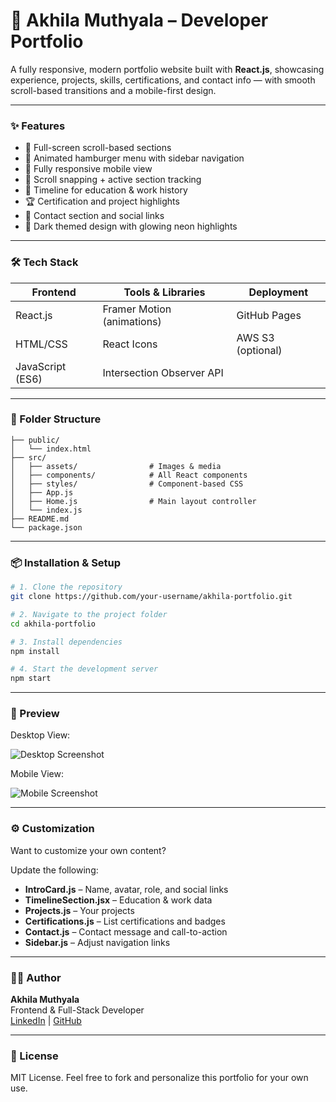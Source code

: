 # 🚀 Akhila Muthyala – Developer Portfolio

A fully responsive, modern portfolio website built with **React.js**, showcasing experience, projects, skills, certifications, and contact info — with smooth scroll-based transitions and a mobile-first design.

---

### ✨ Features

- 🎯 Full-screen scroll-based sections
- 🍔 Animated hamburger menu with sidebar navigation
- 📱 Fully responsive mobile view
- 🧭 Scroll snapping + active section tracking
- 🧾 Timeline for education & work history
- 🏆 Certification and project highlights
- 📩 Contact section and social links
- 🌙 Dark themed design with glowing neon highlights

---

### 🛠️ Tech Stack

| Frontend        | Tools & Libraries         | Deployment   |
|-----------------|---------------------------|--------------|
| React.js        | Framer Motion (animations)| GitHub Pages |
| HTML/CSS        | React Icons               | AWS S3 (optional) |
| JavaScript (ES6)| Intersection Observer API |              |

---

### 📂 Folder Structure

```
├── public/
│   └── index.html
├── src/
│   ├── assets/                # Images & media
│   ├── components/            # All React components
│   ├── styles/                # Component-based CSS
│   ├── App.js
│   ├── Home.js                # Main layout controller
│   └── index.js
├── README.md
└── package.json
```

---

### 📦 Installation & Setup

```bash
# 1. Clone the repository
git clone https://github.com/your-username/akhila-portfolio.git

# 2. Navigate to the project folder
cd akhila-portfolio

# 3. Install dependencies
npm install

# 4. Start the development server
npm start
```

---

### 📸 Preview

Desktop View:

![Desktop Screenshot](./assets/preview-desktop.png)

Mobile View:

![Mobile Screenshot](./assets/preview-mobile.png)

---

### ⚙️ Customization

Want to customize your own content?

Update the following:
- **IntroCard.js** – Name, avatar, role, and social links
- **TimelineSection.jsx** – Education & work data
- **Projects.js** – Your projects
- **Certifications.js** – List certifications and badges
- **Contact.js** – Contact message and call-to-action
- **Sidebar.js** – Adjust navigation links

---

### 🧑‍💻 Author

**Akhila Muthyala**  
Frontend & Full-Stack Developer  
[LinkedIn](https://www.linkedin.com/in/akhila-muthyala-48b776209/) | [GitHub](https://github.com/amuthyal)

---

### 📄 License

MIT License. Feel free to fork and personalize this portfolio for your own use.